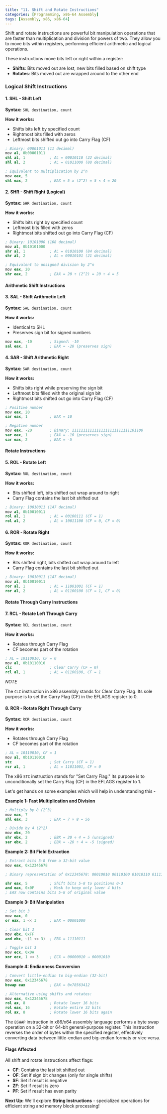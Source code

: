 ```yaml
---
title: "11. Shift and Rotate Instructions"
categories: [Programming, x86-64 Assembly]
tags: [Assembly, x86, x86-64]
---
```


Shift and rotate instructions are powerful bit manipulation operations that are faster than multiplication and division for powers of two. They allow you to move bits within registers, performing efficient arithmetic and logical operations.


These instructions move bits left or right within a register:

- **Shifts**: Bits moved out are lost, new bits filled based on shift type
- **Rotates**: Bits moved out are wrapped around to the other end

### Logical Shift Instructions

#### 1. SHL - Shift Left

**Syntax:** `SHL destination, count`

**How it works:**

- Shifts bits left by specified count
- Rightmost bits filled with zeros
- Leftmost bits shifted out go into Carry Flag (CF)

```s
; Binary: 00001011 (11 decimal)
mov al, 0b00001011
shl al, 1           ; AL = 00010110 (22 decimal)
shl al, 2           ; AL = 01011000 (88 decimal)

; Equivalent to multiplication by 2^n
mov eax, 5
shl eax, 2          ; EAX = 5 x (2^2) = 5 × 4 = 20
```

#### 2. SHR - Shift Right (Logical)

**Syntax:** `SHR destination, count`

**How it works:**

- Shifts bits right by specified count
- Leftmost bits filled with zeros
- Rightmost bits shifted out go into Carry Flag (CF)


```s
; Binary: 10101000 (168 decimal)
mov al, 0b10101000
shr al, 1           ; AL = 01010100 (84 decimal)
shr al, 2           ; AL = 00010101 (21 decimal)

; Equivalent to unsigned division by 2^n
mov eax, 20
shr eax, 2          ; EAX = 20 ÷ (2^2) = 20 ÷ 4 = 5
```

#### Arithmetic Shift Instructions

#### 3. SAL - Shift Arithmetic Left

**Syntax:** `SAL destination, count`

**How it works:**

- Identical to SHL
- Preserves sign bit for signed numbers

```s
mov eax, -10        ; Signed: -10
sal eax, 1          ; EAX = -20 (preserves sign)
```

#### 4. SAR - Shift Arithmetic Right

**Syntax:** `SAR destination, count`

**How it works:**

- Shifts bits right while preserving the sign bit
- Leftmost bits filled with the original sign bit
- Rightmost bits shifted out go into Carry Flag (CF)

```s
; Positive number
mov eax, 20
sar eax, 1          ; EAX = 10

; Negative number  
mov eax, -20        ; Binary: 11111111111111111111111111101100
sar eax, 1          ; EAX = -10 (preserves sign)
sar eax, 2          ; EAX = -5
```


#### Rotate Instructions

#### 5. ROL - Rotate Left

**Syntax:** `ROL destination, count`

**How it works:**

- Bits shifted left, bits shifted out wrap around to right
- Carry Flag contains the last bit shifted out


```s
; Binary: 10010011 (147 decimal)
mov al, 0b10010011
rol al, 1           ; AL = 00100111 (CF = 1)
rol al, 2           ; AL = 10011100 (CF = 0, CF = 0)
```

#### 6. ROR - Rotate Right

**Syntax:** `ROR destination, count`

**How it works:**

- Bits shifted right, bits shifted out wrap around to left
- Carry Flag contains the last bit shifted out

```s
; Binary: 10010011 (147 decimal)
mov al, 0b10010011
ror al, 1           ; AL = 11001001 (CF = 1)
ror al, 2           ; AL = 01100100 (CF = 1, CF = 0)
```


#### Rotate Through Carry Instructions

#### 7. RCL - Rotate Left Through Carry

**Syntax:** `RCL destination, count`

**How it works:**

- Rotates through Carry Flag
- CF becomes part of the rotation

```s
; AL = 10110010, CF = 0
mov al, 0b10110010
clc                 ; Clear Carry (CF = 0)
rcl al, 1           ; AL = 01100100, CF = 1
```

*NOTE*

The `CLC` instruction in x86 assembly stands for Clear Carry Flag. Its sole purpose is to set the Carry Flag (CF) in the EFLAGS register to 0.

#### 8. RCR - Rotate Right Through Carry

**Syntax:** `RCR destination, count`

**How it works:**

- Rotates through Carry Flag
- CF becomes part of the rotation

```s
; AL = 10110010, CF = 1
mov al, 0b10110010
stc                 ; Set Carry (CF = 1)
rcr al, 1           ; AL = 11011001, CF = 0
```

The x86 `STC` instruction stands for "Set Carry Flag." Its purpose is to unconditionally set the Carry Flag (CF) in the EFLAGS register to 1.


Let's get hands on some examples which will help in understanding this -

**Example 1: Fast Multiplication and Division**

```s
; Multiply by 8 (2^3)
mov eax, 7
shl eax, 3          ; EAX = 7 × 8 = 56

; Divide by 4 (2^2)
mov ebx, 20
shr ebx, 2          ; EBX = 20 ÷ 4 = 5 (unsigned)
sar ebx, 2          ; EBX = -20 ÷ 4 = -5 (signed)
```

**Example 2: Bit Field Extraction**

```s
; Extract bits 5-8 from a 32-bit value
mov eax, 0x12345678

; Binary representation of 0x12345678: 00010010 00110100 01010110 01111000

shr eax, 5          ; Shift bits 5-8 to positions 0-3
and eax, 0x0F       ; Mask to keep only lower 4 bits
; EAX now contains bits 5-8 of original value
```

**Example 3: Bit Manipulation**

```s
; Set bit 3
mov eax, 0
or eax, 1 << 3      ; EAX = 00001000

; Clear bit 3
mov ebx, 0xFF
and ebx, ~(1 << 3)  ; EBX = 11110111

; Toggle bit 3
mov ecx, 0x0A
xor ecx, 1 << 3     ; ECX = 00000010 → 00001010
```

**Example 4: Endianness Conversion**

```s
; Convert little-endian to big-endian (32-bit)
mov eax, 0x12345678
bswap eax           ; EAX = 0x78563412

; Alternative using shifts and rotates:
mov eax, 0x12345678
rol ax, 8           ; Rotate lower 16 bits
rol eax, 16         ; Rotate entire 32 bits
rol ax, 8           ; Rotate lower 16 bits again
```

The `BSWAP` instruction in x86/x64 assembly language performs a byte swap operation on a 32-bit or 64-bit general-purpose register. This instruction reverses the order of bytes within the specified register, effectively converting data between little-endian and big-endian formats or vice versa.

#### Flags Affected

All shift and rotate instructions affect flags:

- **CF**: Contains the last bit shifted out
- **OF**: Set if sign bit changes (only for single shifts)
- **SF**: Set if result is negative
- **ZF**: Set if result is zero
- **PF**: Set if result has even parity


**Next Up:** We'll explore **String Instructions** - specialized operations for efficient string and memory block processing!
